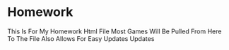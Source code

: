 # Homework
This Is For My Homework Html File
Most Games Will Be Pulled From Here To The File
Also Allows For Easy Updates Updates
